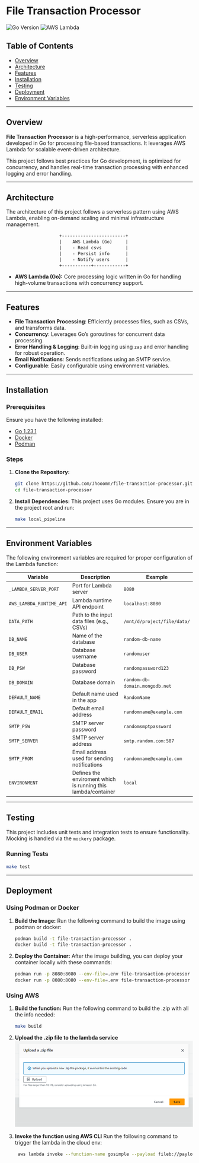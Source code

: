 
# **File Transaction Processor**

![Go Version](https://img.shields.io/badge/Go-1.23.1-blue)
![AWS Lambda](https://img.shields.io/badge/AWS%20Lambda-!Deployed-red)

## **Table of Contents**
- [Overview](#overview)
- [Architecture](#architecture)
- [Features](#features)
- [Installation](#installation)
- [Testing](#testing)
- [Deployment](#deployment)
- [Environment Variables](#environment-variables)

---

## **Overview**

**File Transaction Processor** is a high-performance, serverless application developed in Go for processing file-based transactions. It leverages AWS Lambda for scalable event-driven architecture.

This project follows best practices for Go development, is optimized for concurrency, and handles real-time transaction processing with enhanced logging and error handling.

---

## **Architecture**

The architecture of this project follows a serverless pattern using AWS Lambda, enabling on-demand scaling and minimal infrastructure management.

```
                    +------------------------+
                    |    AWS Lambda (Go)     |
                    |    - Read csvs         |
                    |    - Persist info      |
                    |    - Notify users      |
                    +-----------+------------+
```

- **AWS Lambda (Go):** Core processing logic written in Go for handling high-volume transactions with concurrency support.
---

## **Features**

- **File Transaction Processing**: Efficiently processes files, such as CSVs, and transforms data.
- **Concurrency**: Leverages Go’s goroutines for concurrent data processing.
- **Error Handling & Logging**: Built-in logging using `zap` and error handling for robust operation.
- **Email Notifications**: Sends notifications using an SMTP service.
- **Configurable**: Easily configurable using environment variables.

---

## **Installation**

### Prerequisites

Ensure you have the following installed:

- [Go 1.23.1](https://golang.org/dl/)
- [Docker](https://www.docker.com/)
- [Podman](https://podman.io/) 

### Steps

1. **Clone the Repository:**
   ```bash
   git clone https://github.com/Jhooomn/file-transaction-processor.git
   cd file-transaction-processor
   ```

2. **Install Dependencies:**
   This project uses Go modules. Ensure you are in the project root and run:
   ```bash
   make local_pipeline
   ```

---

## **Environment Variables**

The following environment variables are required for proper configuration of the Lambda function:

| Variable      | Description                                  | Example                          |
| ------------- | -------------------------------------------- | -------------------------------- |
| `_LAMBDA_SERVER_PORT` | Port for Lambda server              | `8080`                           |
| `AWS_LAMBDA_RUNTIME_API` | Lambda runtime API endpoint     | `localhost:8080`                 |
| `DATA_PATH`   | Path to the input data files (e.g., CSVs)    | `/mnt/d/project/file/data/`      |
| `DB_NAME`     | Name of the database                        | `random-db-name`                 |
| `DB_USER`     | Database username                           | `randomuser`                     |
| `DB_PSW`      | Database password                           | `randompassword123`              |
| `DB_DOMAIN`   | Database domain                             | `random-db-domain.mongodb.net`   |
| `DEFAULT_NAME`| Default name used in the app                | `RandomName`                     |
| `DEFAULT_EMAIL`| Default email address                      | `randomname@example.com`         |
| `SMTP_PSW`    | SMTP server password                         | `randomsmptpassword`             |
| `SMTP_SERVER` | SMTP server address                          | `smtp.random.com:587`            |
| `SMTP_FROM`   | Email address used for sending notifications | `randomname@example.com`         |
| `ENVIRONMENT`   | Defines the enviroment which is running this lambda/container | `local`         |


---



## **Testing**

This project includes unit tests and integration tests to ensure functionality. Mocking is handled via the `mockery` package.

### Running Tests
```bash
make test
```
---

## **Deployment**

### Using Podman or Docker


1. **Build the Image:**
   Run the following command to build the image using podman or docker:
   ```bash
   podman build -t file-transaction-processor .
   docker build -t file-transaction-processor .
   ```

2. **Deploy the Container:**
   After the image building, you can deploy your container locally with these commands:
   ```bash
   podman run -p 8080:8080 --env-file=.env file-transaction-processor
   docker run -p 8080:8080 --env-file=.env file-transaction-processor
   ```

### Using AWS 

1. **Build the function:**
   Run the following command to build the .zip with all the info needed:
   ```bash
   make build
   ```
2. **Upload the .zip file to the lambda service**
![alt text](image.png)

3. **Invoke the function using AWS CLI**
   Run the following command to trigger the lambda in the cloud env:
   ```bash
    aws lambda invoke --function-name gosimple --payload fileb://payload.json lambda.out 
   ```